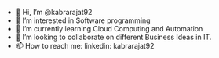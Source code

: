 - 👋 Hi, I’m @kabrarajat92
- 👀 I’m interested in Software programming 
- 🌱 I’m currently learning Cloud Computing and Automation
- 💞️ I’m looking to collaborate on different Business Ideas in IT.
- 📫 How to reach me: linkedin: kabrarajat92

<!---
kabrarajat92/kabrarajat92 is a ✨ special ✨ repository because its `README.md` (this file) appears on your GitHub profile.
You can click the Preview link to take a look at your changes.
--->
